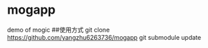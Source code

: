 # mogapp
demo of mogic
##使用方式
git clone https://github.com/yangzhu6263736/mogapp
git submodule update
